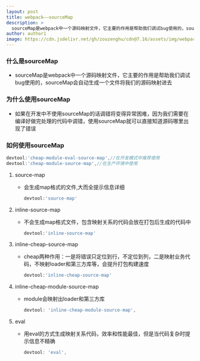 ```yaml
---
layout: post
title: webpack——sourceMap
description: >
  sourceMap是webpack中一个源码映射文件，它主要的作用是帮助我们调试bug使用的，sourceMap会自动生成一个文件将我们的源码映射进去
author: author1
image: https://cdn.jsdelivr.net/gh/zouzenghu/cdn@7.16/assets/img/webpack/webpack.jfif
---
```


### 什么是sourceMap

* sourceMap是webpack中一个源码映射文件，它主要的作用是帮助我们调试bug使用的，sourceMap会自动生成一个文件将我们的源码映射进去

### 为什么使用sourceMap

* 如果在开发中不使用sourceMap的话调错将变得异常困难，因为我们需要在编译好做完处理的代码中调错，使用sourceMap就可以直接知道源码哪里出现了错误

### 如何使用sourceMap

```javascript
devtool:'cheap-module-eval-source-map',//在开发模式中推荐使用
devtool:'cheap-module-source-map',//在生产环境中使用
```

1. source-map
   
   * 会生成map格式的文件,大而全提示信息详细
     
     ```javascript
     devtool:'source-map'
     ```

2. inline-source-map
   
   * 不会生成map格式文件，包含映射关系的代码会放在打包后生成的代码中
     
     ```javascript
     devtool:'inline-source-map'
     ```

3. inline-cheap-source-map
   
   * cheap两种作用：一是将错误只定位到行，不定位到列，二是映射业务代码，不映射loader和第三方库等，会提升打包构建速度
     
     ```javascript
     devtool:'inline-cheap-source-map'
     ```

4. inline-cheap-module-source-map
   
   * module会映射出loader和第三方库
     
     ```javascript
     devtool: 'inline-cheap-module-source-map',
     ```

5. eval
   
   * 用eval的方式生成映射关系代码，效率和性能最佳，但是当代码复杂时提示信息不精确
     
     ```javascript
     devtool: 'eval',
     ```


